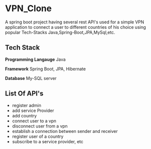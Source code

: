 # VPN_Clone
A spring boot project having several rest API's used for a simple VPN application to connect a user to different countries of his choice using popular Tech-Stacks Java,Spring-Boot,JPA,MySql,etc.


## Tech Stack

**Programming Langauge** Java

**Framework** Spring Boot, JPA, Hibernate

**Database** My-SQL server


## List Of API's

- register admin
- add service Provider
- add country
- connect user to a vpn
- disconnect user from a vpn
- establish a connection between sender and receiver
- register user of a country
- subscribe to a service provider,
  etc
